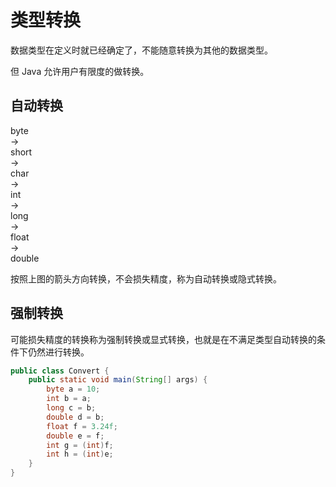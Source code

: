 # 类型转换

数据类型在定义时就已经确定了，不能随意转换为其他的数据类型。

但 Java 允许用户有限度的做转换。

## 自动转换

<div class="bg-cyan flex flex-row justify-center py-2 shadow">
<div class="brick w-16 h-8 shadow">byte</div>
<span class="mx-1">-></span>
<div class="brick w-16 h-8 shadow">short</div>
<span class="mx-1">-></span>
<div class="flex flex-col w-16">
    <div class="brick">char</div>
    <div class="-rotate-90 h-8 w-8 text-center mx-auto">-></div>
    <div class="brick">int</div>
</div>
<span class="mx-1">-></span>
<div class="brick w-16 h-8 shadow">long</div>
<span class="mx-1">-></span>
<div class="brick w-16 h-8 shadow">float</div>
<span class="mx-1">-></span>
<div class="brick w-16 h-8 shadow">double</div>
</div>

按照上图的箭头方向转换，不会损失精度，称为自动转换或隐式转换。

## 强制转换

可能损失精度的转换称为强制转换或显式转换，也就是在不满足类型自动转换的条件下仍然进行转换。

<div class="run"></div>

```java
public class Convert {
    public static void main(String[] args) {
        byte a = 10;
        int b = a;
        long c = b;
        double d = b;
        float f = 3.24f;
        double e = f;
        int g = (int)f;
        int h = (int)e;
    }
}
```
